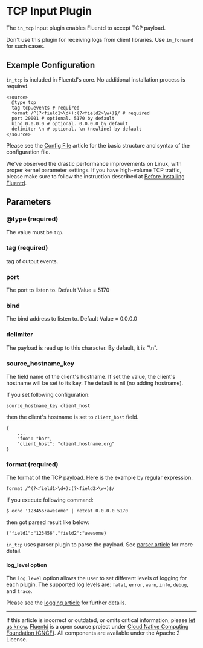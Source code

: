 TCP Input Plugin
================

The `in_tcp` Input plugin enables Fluentd to accept TCP payload.

Don't use this plugin for receiving logs from client libraries. Use
`in_forward` for such cases.


Example Configuration
---------------------

`in_tcp` is included in Fluentd's core. No additional installation
process is required.

``` {.CodeRay}
<source>
  @type tcp
  tag tcp.events # required
  format /^(?<field1>\d+):(?<field2>\w+)$/ # required
  port 20001 # optional. 5170 by default
  bind 0.0.0.0 # optional. 0.0.0.0 by default
  delimiter \n # optional. \n (newline) by default
</source>
```
Please see the [Config File](config-file) article for the basic
structure and syntax of the configuration file.

We\'ve observed the drastic performance improvements on Linux, with
proper kernel parameter settings. If you have high-volume TCP traffic,
please make sure to follow the instruction described at [Before
Installing Fluentd](before-install).

Parameters
----------

### \@type (required)

The value must be `tcp`.

### tag (required)

tag of output events.

### port

The port to listen to. Default Value = 5170

### bind

The bind address to listen to. Default Value = 0.0.0.0

### delimiter

The payload is read up to this character. By default, it is "\\n".

### source\_hostname\_key

The field name of the client's hostname. If set the value, the client's
hostname will be set to its key. The default is nil (no adding
hostname).

If you set following configuration:

``` {.CodeRay}
source_hostname_key client_host
```

then the client's hostname is set to `client_host` field.

``` {.CodeRay}
{
    ...
    "foo": "bar",
    "client_host": "client.hostname.org"
}
```

### format (required)

The format of the TCP payload. Here is the example by regular
expression.

``` {.CodeRay}
format /^(?<field1>\d+):(?<field2>\w+)$/
```

If you execute following command:

``` {.CodeRay}
$ echo '123456:awesome' | netcat 0.0.0.0 5170
```

then got parsed result like below:

``` {.CodeRay}
{"field1":"123456","field2":"awesome}
```

`in_tcp` uses parser plugin to parse the payload. See [parser
article](parser-plugin-overview) for more detail.

#### log\_level option

The `log_level` option allows the user to set different levels of
logging for each plugin. The supported log levels are: `fatal`, `error`,
`warn`, `info`, `debug`, and `trace`.

Please see the [logging article](logging) for further details.


------------------------------------------------------------------------

If this article is incorrect or outdated, or omits critical information,
please [let us
know](https://github.com/fluent/fluentd-docs/issues?state=open).
[Fluentd](http://www.fluentd.org/) is a open source project under [Cloud
Native Computing Foundation (CNCF)](https://cncf.io/). All components
are available under the Apache 2 License.
